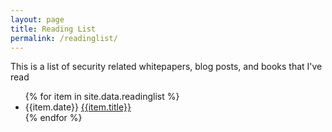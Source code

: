 ```yaml
---
layout: page
title: Reading List
permalink: /readinglist/
---
```


This is a list of security related whitepapers, blog posts, and books that I've
read

<ul>
{% for item in site.data.readinglist %}
  <li>
    <time datetime="{{item.date}}T12:34:00-06:00" itemprop="datePublished">{{item.date}}</time>
    <span class="reading-list-item"><a href="{{item.link}}">{{item.title}}</a></span>
  </li>
{% endfor %}

